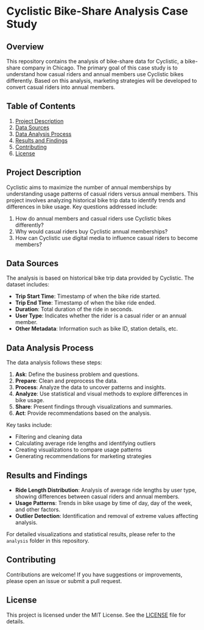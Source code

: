 # Cyclistic Bike-Share Analysis Case Study

## Overview

This repository contains the analysis of bike-share data for Cyclistic, a bike-share company in Chicago. The primary goal of this case study is to understand how casual riders and annual members use Cyclistic bikes differently. Based on this analysis, marketing strategies will be developed to convert casual riders into annual members.

## Table of Contents

1. [Project Description](#project-description)
2. [Data Sources](#data-sources)
3. [Data Analysis Process](#data-analysis-process)
4. [Results and Findings](#results-and-findings)
5. [Contributing](#contributing)
6. [License](#license)

## Project Description

Cyclistic aims to maximize the number of annual memberships by understanding usage patterns of casual riders versus annual members. This project involves analyzing historical bike trip data to identify trends and differences in bike usage. Key questions addressed include:

1. How do annual members and casual riders use Cyclistic bikes differently?
2. Why would casual riders buy Cyclistic annual memberships?
3. How can Cyclistic use digital media to influence casual riders to become members?

## Data Sources

The analysis is based on historical bike trip data provided by Cyclistic. The dataset includes:

- **Trip Start Time**: Timestamp of when the bike ride started.
- **Trip End Time**: Timestamp of when the bike ride ended.
- **Duration**: Total duration of the ride in seconds.
- **User Type**: Indicates whether the rider is a casual rider or an annual member.
- **Other Metadata**: Information such as bike ID, station details, etc.

## Data Analysis Process

The data analysis follows these steps:

1. **Ask**: Define the business problem and questions.
2. **Prepare**: Clean and preprocess the data.
3. **Process**: Analyze the data to uncover patterns and insights.
4. **Analyze**: Use statistical and visual methods to explore differences in bike usage.
5. **Share**: Present findings through visualizations and summaries.
6. **Act**: Provide recommendations based on the analysis.

Key tasks include:
- Filtering and cleaning data
- Calculating average ride lengths and identifying outliers
- Creating visualizations to compare usage patterns
- Generating recommendations for marketing strategies

## Results and Findings

- **Ride Length Distribution**: Analysis of average ride lengths by user type, showing differences between casual riders and annual members.
- **Usage Patterns**: Trends in bike usage by time of day, day of the week, and other factors.
- **Outlier Detection**: Identification and removal of extreme values affecting analysis.

For detailed visualizations and statistical results, please refer to the `analysis` folder in this repository.

## Contributing

Contributions are welcome! If you have suggestions or improvements, please open an issue or submit a pull request.

## License

This project is licensed under the MIT License. See the [LICENSE](LICENSE) file for details.
